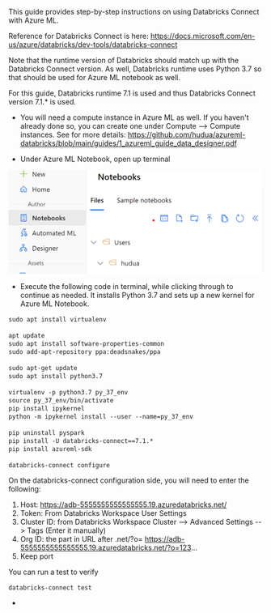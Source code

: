 This guide provides step-by-step instructions on using Databricks Connect with Azure ML. 

Reference for Databricks Connect is here: https://docs.microsoft.com/en-us/azure/databricks/dev-tools/databricks-connect

Note that the runtime version of Databricks should match up with the Databricks Connect version. As well, Databricks runtime uses Python 3.7 so that should be used for Azure ML notebook as well.

For this guide, Databricks runtime 7.1 is used and thus Databricks Connect version 7.1.* is used.

* You will need a compute instance in Azure ML as well. If you haven't already done so, you can create one under Compute --> Compute instances. See for more details: https://github.com/hudua/azureml-databricks/blob/main/guides/1_azureml_guide_data_designer.pdf

* Under Azure ML Notebook, open up terminal

![alt text](/guides/images/adbc1.PNG)

* Execute the following code in terminal, while clicking through to continue as needed. It installs Python 3.7 and sets up a new kernel for Azure ML Notebook.

```console
sudo apt install virtualenv

apt update
sudo apt install software-properties-common
sudo add-apt-repository ppa:deadsnakes/ppa

sudo apt-get update
sudo apt install python3.7

virtualenv -p python3.7 py_37_env
source py_37_env/bin/activate
pip install ipykernel
python -m ipykernel install --user --name=py_37_env

pip uninstall pyspark
pip install -U databricks-connect==7.1.*
pip install azureml-sdk

databricks-connect configure
```

On the databricks-connect configuration side, you will need to enter the following:

1) Host: https://adb-5555555555555555.19.azuredatabricks.net/
2) Token: From Databricks Workspace User Settings
3) Cluster ID: from Databricks Workspace Cluster --> Advanced Settings --> Tags (Enter it manually)
4) Org ID: the part in URL after .net/?o= https://adb-5555555555555555.19.azuredatabricks.net/?o=123...
5) Keep port

You can run a test to verify

```console
databricks-connect test
```

* 
